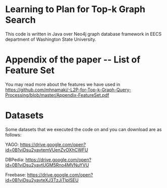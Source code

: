 # Learning to Plan for Top-k Graph Search

This code is written in Java over Neo4j graph database framework in EECS department of Washington State University.

# Appendix of the paper -- List of Feature Set
You may read more about the features we have used in https://github.com/mhnamaki/-L2P-for-Top-k-Graph-Query-Processing/blob/master/Appendix-FeatureSet.pdf

# Datasets
Some datasets that we executed the code on and you can download are as follows:

YAGO: https://drive.google.com/open?id=0B1viDsu2yavtemVUenZvOXhCWFU

DBPedia: https://drive.google.com/open?id=0B1viDsu2yavtUGM5Rno4MVNuYVU

Freebase: https://drive.google.com/open?id=0B1viDsu2yavteXJ3TzJiTlplSEU



